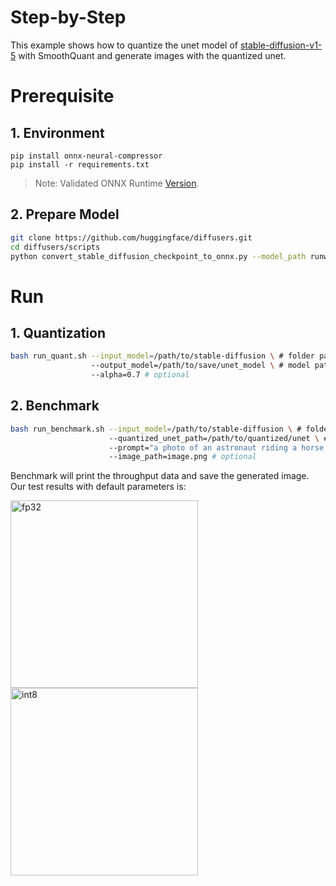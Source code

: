 Step-by-Step
============

This example shows how to quantize the unet model of [stable-diffusion-v1-5](https://huggingface.co/runwayml/stable-diffusion-v1-5) with SmoothQuant and generate images with the quantized unet.

# Prerequisite

## 1. Environment
```shell
pip install onnx-neural-compressor
pip install -r requirements.txt
```
> Note: Validated ONNX Runtime [Version](/docs/installation_guide.md#validated-software-environment).

## 2. Prepare Model


```bash
git clone https://github.com/huggingface/diffusers.git
cd diffusers/scripts
python convert_stable_diffusion_checkpoint_to_onnx.py --model_path runwayml/stable-diffusion-v1-5 --output_path stable-diffusion
```

# Run

## 1. Quantization

```bash
bash run_quant.sh --input_model=/path/to/stable-diffusion \ # folder path of stable-diffusion
                  --output_model=/path/to/save/unet_model \ # model path as *.onnx
                  --alpha=0.7 # optional
```

## 2. Benchmark

```bash
bash run_benchmark.sh --input_model=/path/to/stable-diffusion \ # folder path of stable-diffusion
                      --quantized_unet_path=/path/to/quantized/unet \ # optional, run fp32 model if not provided
                      --prompt="a photo of an astronaut riding a horse on mars" \ # optional
                      --image_path=image.png # optional
```

Benchmark will print the throughput data and save the generated image.
Our test results with default parameters is:
<p float="left">
  <img src="./imgs/fp32.jpg" width = "300" height = "300" alt="fp32" align=center />
  <img src="./imgs/int8.jpg" width = "300" height = "300" alt="int8" align=center />
</p>
